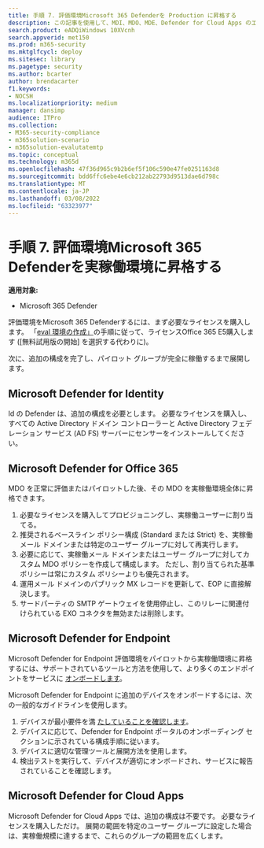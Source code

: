 ```yaml
---
title: 手順 7. 評価環境Microsoft 365 Defenderを Production に昇格する
description: この記事を使用して、MDI、MDO、MDE、Defender for Cloud Apps のエバルを、Microsoft 365 Defender または M365D のライブ環境に昇格します。
search.product: eADQiWindows 10XVcnh
search.appverid: met150
ms.prod: m365-security
ms.mktglfcycl: deploy
ms.sitesec: library
ms.pagetype: security
ms.author: bcarter
author: brendacarter
f1.keywords:
- NOCSH
ms.localizationpriority: medium
manager: dansimp
audience: ITPro
ms.collection:
- M365-security-compliance
- m365solution-scenario
- m365solution-evalutatemtp
ms.topic: conceptual
ms.technology: m365d
ms.openlocfilehash: 47f36d965c9b2b6ef5f106c590e47fe0251163d8
ms.sourcegitcommit: bdd6ffc6ebe4e6cb212ab22793d9513dae6d798c
ms.translationtype: MT
ms.contentlocale: ja-JP
ms.lasthandoff: 03/08/2022
ms.locfileid: "63323977"
---
```

# <a name="step-7-promote-your-microsoft-365-defender-evaluation-environment-to-production"></a>手順 7. 評価環境Microsoft 365 Defenderを実稼働環境に昇格する

**適用対象:**
- Microsoft 365 Defender

評価環境をMicrosoft 365 Defenderするには、まず必要なライセンスを購入します。 「[eval 環境の作成」](eval-create-eval-environment.md)の手順に従って、ライセンスOffice 365 E5購入します ([無料試用版の開始] を選択する代わりに)。

次に、追加の構成を完了し、パイロット グループが完全に稼働するまで展開します。

## <a name="microsoft-defender-for-identity"></a>Microsoft Defender for Identity

Id の Defender は、追加の構成を必要とします。 必要なライセンスを購入し、すべての Active Directory ドメイン コントローラーと Active Directory フェデレーション サービス (AD FS) サーバーにセンサーをインストールしてください。

## <a name="microsoft-defender-for-office-365"></a>Microsoft Defender for Office 365

MDO を正常に評価またはパイロットした後、その MDO を実稼働環境全体に昇格できます。

1. 必要なライセンスを購入してプロビジョニングし、実稼働ユーザーに割り当てる。
2. 推奨されるベースライン ポリシー構成 (Standard または Strict) を、実稼働メール ドメインまたは特定のユーザー グループに対して再実行します。
3. 必要に応じて、実稼働メール ドメインまたはユーザー グループに対してカスタム MDO ポリシーを作成して構成します。  ただし、割り当てられた基準ポリシーは常にカスタム ポリシーよりも優先されます。
4. 運用メール ドメインのパブリック MX レコードを更新して、EOP に直接解決します。
5. サードパーティの SMTP ゲートウェイを使用停止し、このリレーに関連付けられている EXO コネクタを無効または削除します。

## <a name="microsoft-defender-for-endpoint"></a>Microsoft Defender for Endpoint

Microsoft Defender for Endpoint 評価環境をパイロットから実稼働環境に昇格するには、サポートされているツールと方法を使用して、より多くのエンドポイントをサービスに [オンボードします](../defender-endpoint/onboard-configure.md)。

Microsoft Defender for Endpoint に追加のデバイスをオンボードするには、次の一般的なガイドラインを使用します。

1. デバイスが最小要件を満 [たしていることを確認します](../defender-endpoint/minimum-requirements.md)。
2. デバイスに応じて、Defender for Endpoint ポータルのオンボーディング セクションに示されている構成手順に従います。
3. デバイスに適切な管理ツールと展開方法を使用します。
4. 検出テストを実行して、デバイスが適切にオンボードされ、サービスに報告されていることを確認します。

## <a name="microsoft-defender-for-cloud-apps"></a>Microsoft Defender for Cloud Apps

Microsoft Defender for Cloud Apps では、追加の構成は不要です。 必要なライセンスを購入しただけ。 展開の範囲を特定のユーザー グループに設定した場合は、実稼働規模に達するまで、これらのグループの範囲を広くします。
